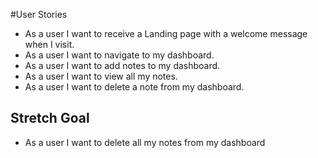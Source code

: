 #User Stories
* As a user I want to receive a Landing page with a welcome message when I visit.
* As a user I want to navigate to my dashboard.
* As a user I want to add notes to my dashboard.
* As a user I want to view all my notes.
* As a user I want to delete a note from my dashboard.

## Stretch Goal
* As a user I want to delete all my notes from my dashboard

